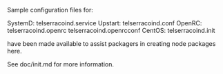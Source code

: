 Sample configuration files for:

SystemD: telserracoind.service
Upstart: telserracoind.conf
OpenRC:  telserracoind.openrc
         telserracoind.openrcconf
CentOS:  telserracoind.init

have been made available to assist packagers in creating node packages here.

See doc/init.md for more information.
